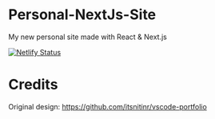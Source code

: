 # Personal-NextJs-Site
My new personal site made with React &amp; Next.js

[![Netlify Status](https://api.netlify.com/api/v1/badges/03673657-22e0-4d17-a7aa-958392766f38/deploy-status)](https://app.netlify.com/sites/sircypkowskyy/deploys)

# Credits
Original design: https://github.com/itsnitinr/vscode-portfolio

